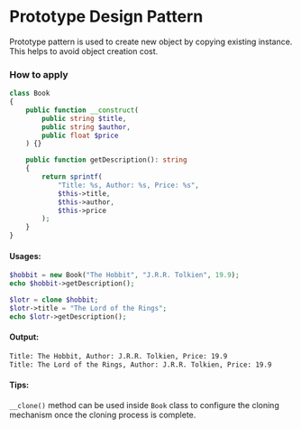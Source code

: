 # Prototype Design Pattern
Prototype pattern is used to create new object by copying existing instance. This helps to avoid object creation cost.

### How to apply
```php
class Book
{
    public function __construct(
        public string $title,
        public string $author,
        public float $price
    ) {}

    public function getDescription(): string
    {
        return sprintf(
            "Title: %s, Author: %s, Price: %s",
            $this->title,
            $this->author,
            $this->price
        );
    }
}
```

#### Usages:
```php
$hobbit = new Book("The Hobbit", "J.R.R. Tolkien", 19.9);
echo $hobbit->getDescription();

$lotr = clone $hobbit;
$lotr->title = "The Lord of the Rings";
echo $lotr->getDescription();
```

#### Output:
```txt
Title: The Hobbit, Author: J.R.R. Tolkien, Price: 19.9
Title: The Lord of the Rings, Author: J.R.R. Tolkien, Price: 19.9
```

#### Tips:
`__clone()` method can be used inside `Book` class to configure the cloning mechanism once the cloning process is complete.
